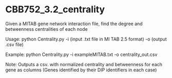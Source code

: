 # CBB752_3.2_centrality
Given a MITAB gene network interaction file, find the degree and betweenness centralities of each node

Usage:      python Centrality.py -i (input .txt file in MI TAB 2.5 format) -o (output .csv file)

Example:    python Centrality.py -i exampleMITAB.txt -o centrality_out.csv

Note:       Outputs a csv. with normalized centrality and betweenness for each gene as columns
(Genes identified by their DIP identifiers in each case)
